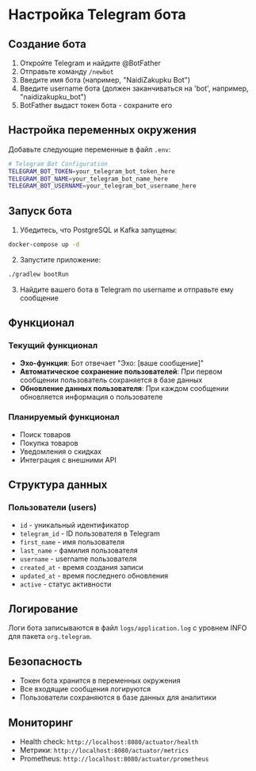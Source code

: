 # Настройка Telegram бота

## Создание бота

1. Откройте Telegram и найдите @BotFather
2. Отправьте команду `/newbot`
3. Введите имя бота (например, "NaidiZakupku Bot")
4. Введите username бота (должен заканчиваться на 'bot', например, "naidizakupku_bot")
5. BotFather выдаст токен бота - сохраните его

## Настройка переменных окружения

Добавьте следующие переменные в файл `.env`:

```bash
# Telegram Bot Configuration
TELEGRAM_BOT_TOKEN=your_telegram_bot_token_here
TELEGRAM_BOT_NAME=your_telegram_bot_name_here
TELEGRAM_BOT_USERNAME=your_telegram_bot_username_here
```

## Запуск бота

1. Убедитесь, что PostgreSQL и Kafka запущены:
```bash
docker-compose up -d
```

2. Запустите приложение:
```bash
./gradlew bootRun
```

3. Найдите вашего бота в Telegram по username и отправьте ему сообщение

## Функционал

### Текущий функционал
- **Эхо-функция**: Бот отвечает "Эхо: [ваше сообщение]"
- **Автоматическое сохранение пользователей**: При первом сообщении пользователь сохраняется в базе данных
- **Обновление данных пользователя**: При каждом сообщении обновляется информация о пользователе

### Планируемый функционал
- Поиск товаров
- Покупка товаров
- Уведомления о скидках
- Интеграция с внешними API

## Структура данных

### Пользователи (users)
- `id` - уникальный идентификатор
- `telegram_id` - ID пользователя в Telegram
- `first_name` - имя пользователя
- `last_name` - фамилия пользователя
- `username` - username пользователя
- `created_at` - время создания записи
- `updated_at` - время последнего обновления
- `active` - статус активности

## Логирование

Логи бота записываются в файл `logs/application.log` с уровнем INFO для пакета `org.telegram`.

## Безопасность

- Токен бота хранится в переменных окружения
- Все входящие сообщения логируются
- Пользователи сохраняются в базе данных для аналитики

## Мониторинг

- Health check: `http://localhost:8080/actuator/health`
- Метрики: `http://localhost:8080/actuator/metrics`
- Prometheus: `http://localhost:8080/actuator/prometheus`
